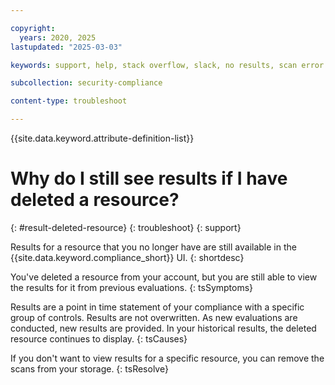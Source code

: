 ```yaml
---

copyright:
  years: 2020, 2025
lastupdated: "2025-03-03"

keywords: support, help, stack overflow, slack, no results, scan error

subcollection: security-compliance

content-type: troubleshoot

---
```


{{site.data.keyword.attribute-definition-list}}

# Why do I still see results if I have deleted a resource?
{: #result-deleted-resource}
{: troubleshoot}
{: support}

Results for a resource that you no longer have are still available in the {{site.data.keyword.compliance_short}} UI.
{: shortdesc}


You've deleted a resource from your account, but you are still able to view the results for it from previous evaluations.
{: tsSymptoms}

Results are a point in time statement of your compliance with a specific group of controls. Results are not overwritten. As new evaluations are conducted, new results are provided. In your historical results, the deleted resource continues to display. 
{: tsCauses}

If you don't want to view results for a specific resource, you can remove the scans from your storage.
{: tsResolve}

